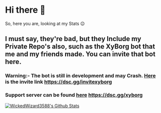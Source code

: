# Hi there 👋

So, here you are, looking at my Stats 😉

 ## I must say, they're bad, but they Include my Private Repo's also, such as the XyBorg bot that me and my friends made. You can invite that bot here. 

### Warning:- The bot is still in development and may Crash. [Here](https://dsc.gg/invitexyborg) is the invite link https://dsc.gg/invitexyborg

### Support server can be found [here](https://dsc.gg/xyborg) https://dsc.gg/xyborg

[![WickedWizard3588's Github Stats](https://github-readme-stats.vercel.app/api?username=WickedWizard3588&count_private=true&theme=dark)](https://github.com/WickedWizard3588/WickedWizard3588#hi-there-)
